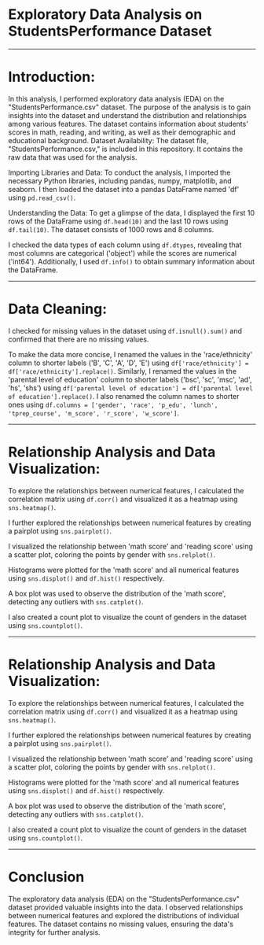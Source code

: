 
# Exploratory Data Analysis on StudentsPerformance Dataset

----
# Introduction:
In this analysis, I performed exploratory data analysis (EDA) on the "StudentsPerformance.csv" dataset. The purpose of the analysis is to gain insights into the dataset and understand the distribution and relationships among various features. The dataset contains information about students' scores in math, reading, and writing, as well as their demographic and educational background.
Dataset Availability:
The dataset file, "StudentsPerformance.csv," is included in this repository. It contains the raw data that was used for the analysis.

 Importing Libraries and Data:
To conduct the analysis, I imported the necessary Python libraries, including pandas, numpy, matplotlib, and seaborn. I then loaded the dataset into a pandas DataFrame named 'df' using `pd.read_csv()`.

 Understanding the Data:
To get a glimpse of the data, I displayed the first 10 rows of the DataFrame using `df.head(10)` and the last 10 rows using `df.tail(10)`. The dataset consists of 1000 rows and 8 columns.

I checked the data types of each column using `df.dtypes`, revealing that most columns are categorical ('object') while the scores are numerical ('int64'). Additionally, I used `df.info()` to obtain summary information about the DataFrame.




-----
# Data Cleaning:
I checked for missing values in the dataset using `df.isnull().sum()` and confirmed that there are no missing values.

To make the data more concise, I renamed the values in the 'race/ethnicity' column to shorter labels ('B', 'C', 'A', 'D', 'E') using `df['race/ethnicity'] = df['race/ethnicity'].replace()`. Similarly, I renamed the values in the 'parental level of education' column to shorter labels ('bsc', 'sc', 'msc', 'ad', 'hs', 'shs') using `df['parental level of education'] = df['parental level of education'].replace()`. I also renamed the column names to shorter ones using `df.columns = ['gender', 'race', 'p_edu', 'lunch', 'tprep_course', 'm_score', 'r_score', 'w_score']`.


----
# Relationship Analysis and Data Visualization:
To explore the relationships between numerical features, I calculated the correlation matrix using `df.corr()` and visualized it as a heatmap using `sns.heatmap()`.

I further explored the relationships between numerical features by creating a pairplot using `sns.pairplot()`.

I visualized the relationship between 'math score' and 'reading score' using a scatter plot, coloring the points by gender with `sns.relplot()`.

Histograms were plotted for the 'math score' and all numerical features using `sns.displot()` and `df.hist()` respectively.

A box plot was used to observe the distribution of the 'math score', detecting any outliers with `sns.catplot()`.

I also created a count plot to visualize the count of genders in the dataset using `sns.countplot()`.

---

# Relationship Analysis and Data Visualization:
To explore the relationships between numerical features, I calculated the correlation matrix using `df.corr()` and visualized it as a heatmap using `sns.heatmap()`.

I further explored the relationships between numerical features by creating a pairplot using `sns.pairplot()`.

I visualized the relationship between 'math score' and 'reading score' using a scatter plot, coloring the points by gender with `sns.relplot()`.

Histograms were plotted for the 'math score' and all numerical features using `sns.displot()` and `df.hist()` respectively.

A box plot was used to observe the distribution of the 'math score', detecting any outliers with `sns.catplot()`.

I also created a count plot to visualize the count of genders in the dataset using `sns.countplot()`.


----
# Conclusion
The exploratory data analysis (EDA) on the "StudentsPerformance.csv" dataset provided valuable insights into the data. I observed relationships between numerical features and explored the distributions of individual features. The dataset contains no missing values, ensuring the data's integrity for further analysis.

